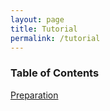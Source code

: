 ```yaml
---
layout: page
title: Tutorial
permalink: /tutorial
---
```


### Table of Contents

[Preparation](/tutorial/preparation)
